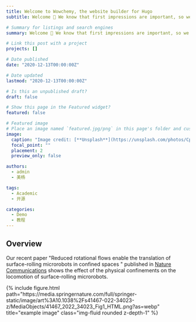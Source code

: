 ```yaml
---
title: Welcome to Wowchemy, the website builder for Hugo
subtitle: Welcome 👋 We know that first impressions are important, so we've populated your new site with some initial content to help you get familiar with everything in no time.

# Summary for listings and search engines
summary: Welcome 👋 We know that first impressions are important, so we've populated your new site with some initial content to help you get familiar with everything in no time.

# Link this post with a project
projects: []

# Date published
date: "2020-12-13T00:00:00Z"

# Date updated
lastmod: "2020-12-13T00:00:00Z"

# Is this an unpublished draft?
draft: false

# Show this page in the Featured widget?
featured: false

# Featured image
# Place an image named `featured.jpg/png` in this page's folder and customize its options here.
image:
  caption: "Image credit: [**Unsplash**](https://unsplash.com/photos/CpkOjOcXdUY)"
  focal_point: ""
  placement: 2
  preview_only: false

authors:
  - admin
  - 美杨

tags:
  - Academic
  - 开源

categories:
  - Demo
  - 教程
---
```


## Overview

<!-- ---
title: MPI-IS Grassroots 2020 Funding (24,000 €/Year)
layout:
date: 2020-11-25
inline: true
draft: false
tags:
  - Grants
---

MPI-IS Grassroots 2020 Funding (24,000 €/Year)
– Title: Development of a Surface Haptic Display using Liquid Crystal Elastomers for Softness Sensation Rendering, Co-PIs: Dr. Hamed Shahsavan and Dr. Yasemin Vardar. -->

Our recent paper "Reduced rotational flows enable the translation of surface-rolling microrobots in confined spaces
" published in [Nature Communications](https://www.nature.com/articles/s41467-022-34023-z) shows the effect of the physical confinements on the locomotion of surface-rolling microrobots.

<div class="row">
    <div class="col-sm">
        {% include figure.html path="https://media.springernature.com/full/springer-static/image/art%3A10.1038%2Fs41467-022-34023-z/MediaObjects/41467_2022_34023_Fig1_HTML.png?as=webp" title="example image" class="img-fluid rounded z-depth-1" %}
    </div>
</div>
